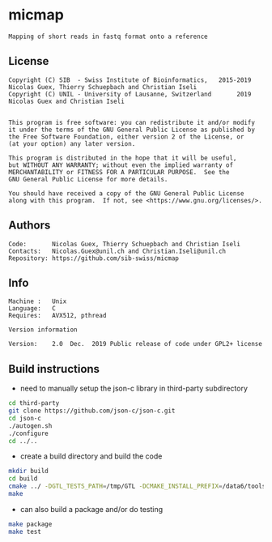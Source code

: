 # micmap

	Mapping of short reads in fastq format onto a reference

## License

    Copyright (C) SIB  - Swiss Institute of Bioinformatics,   2015-2019 Nicolas Guex, Thierry Schuepbach and Christian Iseli
    Copyright (C) UNIL - University of Lausanne, Switzerland       2019 Nicolas Guex and Christian Iseli


    This program is free software: you can redistribute it and/or modify
    it under the terms of the GNU General Public License as published by
    the Free Software Foundation, either version 2 of the License, or
    (at your option) any later version.

    This program is distributed in the hope that it will be useful,
    but WITHOUT ANY WARRANTY; without even the implied warranty of
    MERCHANTABILITY or FITNESS FOR A PARTICULAR PURPOSE.  See the
    GNU General Public License for more details.

    You should have received a copy of the GNU General Public License
    along with this program.  If not, see <https://www.gnu.org/licenses/>.


## Authors

	Code:       Nicolas Guex, Thierry Schuepbach and Christian Iseli
	Contacts:   Nicolas.Guex@unil.ch and Christian.Iseli@unil.ch
	Repository: https://github.com/sib-swiss/micmap

## Info

	Machine :	Unix
	Language:	C
	Requires:	AVX512, pthread

	Version information

	Version:	2.0  Dec.  2019 Public release of code under GPL2+ license


 
## Build instructions

- need to manually setup the json-c library in third-party subdirectory

```bash
cd third-party
git clone https://github.com/json-c/json-c.git
cd json-c
./autogen.sh 
./configure 
cd ../..
```

- create a build directory and build the code

```bash
mkdir build
cd build
cmake ../ -DGTL_TESTS_PATH=/tmp/GTL -DCMAKE_INSTALL_PREFIX=/data6/tools -DUSE_RPATH=0 -DCMAKE_INSTALL_RPATH=\$ORIGIN/../lib
make
```

- can also build a package and/or do testing

```bash
make package
make test
```
